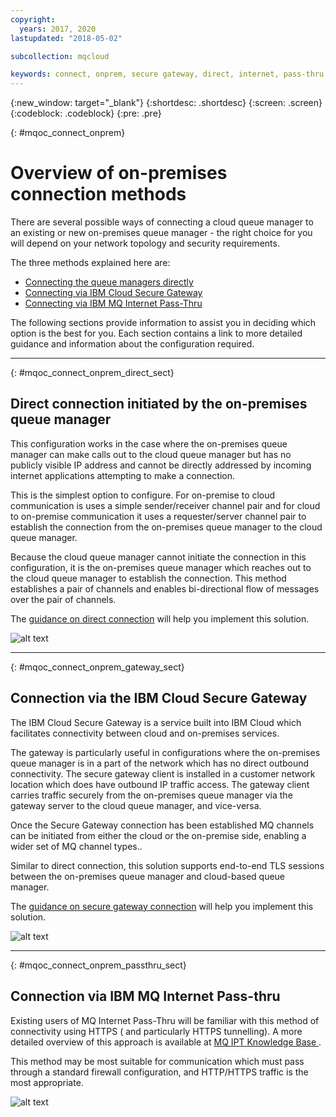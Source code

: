 ```yaml
---
copyright:
  years: 2017, 2020
lastupdated: "2018-05-02"

subcollection: mqcloud

keywords: connect, onprem, secure gateway, direct, internet, pass-thru
---
```


{:new_window: target="_blank"}
{:shortdesc: .shortdesc}
{:screen: .screen}
{:codeblock: .codeblock}
{:pre: .pre}

{: #mqoc_connect_onprem}
# Overview of on-premises connection methods


There are several possible ways of connecting a cloud queue manager to an existing or new on-premises queue manager - the right choice for you will depend on your network topology and security requirements.

The three methods explained here are:

* [Connecting the queue managers directly](#mqoc_connect_onprem_direct_sect)
* [Connecting via IBM Cloud Secure Gateway](#mqoc_connect_onprem_gateway_sect)
* [Connecting via IBM MQ Internet Pass-Thru](#mqoc_connect_onprem_passthru_sect)

The following sections provide information to assist you in deciding which option is the best for you. Each section contains a link to more detailed guidance and information about the configuration required.

---

{: #mqoc_connect_onprem_direct_sect}
## Direct connection initiated by the on-premises queue manager


This configuration works in the case where the on-premises queue manager can make calls out to the cloud queue manager but has no publicly visible IP address and cannot be directly addressed by incoming internet applications attempting to make a connection.

This is the simplest option to configure. For on-premise to cloud communication is uses a simple sender/receiver channel pair and for cloud to on-premise communication it uses a requester/server channel pair to establish the connection from the on-premises queue manager to the cloud queue manager.

Because the cloud queue manager cannot initiate the connection in this configuration, it is the on-premises queue manager which reaches out to the cloud queue manager to establish the connection. This method establishes a pair of channels and enables bi-directional flow of messages over the pair of channels.

The [guidance on direct connection](/docs/services/mqcloud?topic=mqcloud-mqoc_connect_onprem_direct) will help you implement this solution.

![alt text][connect_on_prem1]

[connect_on_prem1]: ./images/mqoc_connect_onprem1.png "Direct Connection"

---

{: #mqoc_connect_onprem_gateway_sect}
## Connection via the IBM Cloud Secure Gateway


The IBM Cloud Secure Gateway is a service built into IBM Cloud which facilitates connectivity between cloud and on-premises services.

The gateway is particularly useful in configurations where the on-premises queue manager is in a part
of the network which has no direct outbound connectivity. The secure gateway client is installed in a
customer network location which does have outbound IP traffic access. The gateway client carries traffic securely
from the on-premises queue manager via the gateway server to the cloud queue manager, and vice-versa.

Once the Secure Gateway connection has been established MQ channels can be initiated from either the cloud or the on-premise side, enabling a wider set of MQ channel types..

Similar to direct connection, this solution supports end-to-end TLS sessions between the on-premises queue manager and cloud-based queue manager.

The [guidance on secure gateway connection](/docs/services/mqcloud?topic=mqcloud-mqoc_connect_onprem_gateway) will help you implement this solution.

![alt text][connect_on_prem2]

[connect_on_prem2]: ./images/mqoc_connect_onprem2.png "IBM Secure Gateway"

---

{: #mqoc_connect_onprem_passthru_sect}
## Connection via IBM MQ Internet Pass-thru


Existing users of MQ Internet Pass-Thru will be familiar with this method of connectivity using HTTPS ( and particularly HTTPS tunnelling). A more detailed overview of this approach is available at [MQ IPT  Knowledge Base ](https://www.ibm.com/support/knowledgecenter/en/SSFKSJ_9.0.0/com.ibm.mq.ipt.doc/ipt0000_.htm).

This method may be most suitable for communication which must pass through a standard firewall configuration, and HTTP/HTTPS traffic is the most appropriate.

![alt text][connect_on_prem3]

[connect_on_prem3]: ./images/mqoc_connect_onprem3.png "MQ Internet Passthru"
